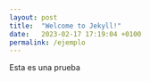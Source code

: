 ```yaml
---
layout: post
title:  "Welcome to Jekyll!"
date:   2023-02-17 17:19:04 +0100
permalink: /ejemplo
---
```

Esta es una prueba